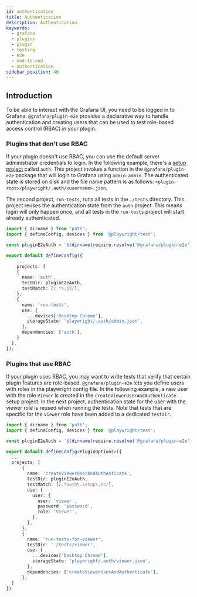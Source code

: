 ```yaml
---
id: authentication
title: Authentication
description: Authentication
keywords:
  - grafana
  - plugins
  - plugin
  - testing
  - e2e
  - end-to-end
  - authentication
sidebar_position: 40
---
```


## Introduction

To be able to interact with the Grafana UI, you need to be logged in to Grafana. `@grafana/plugin-e2e` provides a declarative way to handle authentication and creating users that can be used to test role-based access control (RBAC) in your plugin.

### Plugins that don't use RBAC

If your plugin doesn't use RBAC, you can use the default server administrator credentials to login. In the following example, there's a [setup project](https://playwright.dev/docs/test-global-setup-teardown#setup-example) called `auth`. This project invokes a function in the `@grafana/plugin-e2e` package that will login to Grafana using `admin:admin`. The authenticated state is stored on disk and the file name pattern is as follows: `<plugin-root>/playwright/.auth/<username>.json`.

The second project, `run-tests`, runs all tests in the `./tests` directory. This project reuses the authentication state from the `auth` project. This means login will only happen once, and all tests in the `run-tests` project will start already authenticated.

```ts title="playwright.config.ts"
import { dirname } from 'path';
import { defineConfig, devices } from '@playwright/test';

const pluginE2eAuth = `${dirname(require.resolve('@grafana/plugin-e2e'))}/auth`;

export default defineConfig({
    ...
    projects: [
    {
      name: 'auth',
      testDir: pluginE2eAuth,
      testMatch: [/.*\.js/],
    },
    {
      name: 'run-tests',
      use: {
        ...devices['Desktop Chrome'],
        storageState: 'playwright/.auth/admin.json',
      },
      dependencies: ['auth'],
    }
  ],
});
```

### Plugins that use RBAC

If your plugin uses RBAC, you may want to write tests that verify that certain plugin features are role-based. `@grafana/plugin-e2e` lets you define users with roles in the playwright config file. In the following example, a new user with the role `Viewer` is created in the `createViewerUserAndAuthenticate` setup project. In the next project, authentication state for the user with the viewer role is reused when running the tests. Note that tests that are specific for the `Viewer` role have been added to a dedicated `testDir`.

```ts title="playwright.config.ts"
import { dirname } from 'path';
import { defineConfig, devices } from '@playwright/test';

const pluginE2eAuth = `${dirname(require.resolve('@grafana/plugin-e2e'))}/auth`;

export default defineConfig<PluginOptions>({
  ...
  projects: [
      {
        name: 'createViewerUserAndAuthenticate',
        testDir: pluginE2eAuth,
        testMatch: [/.*auth\.setup\.ts/],
        use: {
          user: {
            user: 'viewer',
            password: 'password',
            role: 'Viewer',
          },
        },
      },
      {
        name: 'run-tests-for-viewer',
        testDir: './tests/viewer',
        use: {
          ...devices['Desktop Chrome'],
          storageState: 'playwright/.auth/viewer.json',
        },
        dependencies: ['createViewerUserAndAuthenticate'],
      },
  ]
})
```
